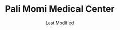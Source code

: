 ---
layout: location-page
date: Last Modified
description: "Local COVID-19 testing is available at Pali Momi Medical Center in Aiea, Hawaii, USA."
permalink: "locations/hawaii/aiea/pali-momi-medical-center/"
tags:
  - locations
  - hawaii
title: Pali Momi Medical Center
uniqueName: pali-momi-medical-center
state: Hawaii
stateAbbr: HI
hood: "Aiea"
address: "98-1079 Moanalua Rd"
city: "Aiea"
zip: "96701"
zipsNearby: "96701 96861 96706 96712 96717 96801 96802 96803 96804 96805 96806 96807 96808 96809 96810 96811 96812 96813 96814 96815 96816 96817 96818 96819 96820 96821 96822 96823 96824 96825 96826 96828 96830 96836 96837 96838 96839 96840 96841 96843 96844 96846 96847 96848 96849 96850 96853 96858 96859 96860 96898 96729 96730 96731 96734 96863 96742 96744 96757 96759 96762 96770 96782 96786 96789 96854 96857 96791 96792 96795 96707 96709 96797 96827 96835" 
mapUrl: "http://maps.apple.com/?q=Pali+Momi+Medical+Center&address=98-1079+Moanalua+Rd,Aiea,Hawaii,96701"
locationType: Drive-thru
phone: ""
website: "https://www.hawaiipacifichealth.org/hph-covid-19-updates/covid-19-testing/"
onlineBooking: undefined
closed: undefined
closedUpdate: May 23rd, 2020
notes: ""
days: Everyday
hours: 8AM-5PM
ctaMessage: Learn more
ctaUrl: "https://www.hawaiipacifichealth.org/hph-covid-19-updates/covid-19-testing/"
---